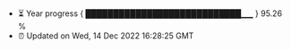 - ⏳ Year progress { ████████████████████████████▁▁ } 95.26 %
- ⏰ Updated on Wed, 14 Dec 2022 16:28:25 GMT


